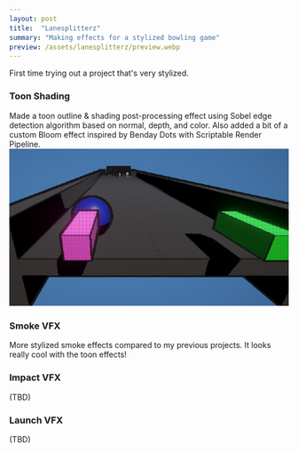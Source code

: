 ```yaml
---
layout: post
title:  "Lanesplitterz"
summary: "Making effects for a stylized bowling game"
preview: /assets/lanesplitterz/preview.webp
---
```


First time trying out a project that's very stylized.

### Toon Shading
Made a toon outline & shading post-processing effect using Sobel edge detection algorithm based on normal, depth, and color. 
Also added a bit of a custom Bloom effect inspired by Benday Dots with Scriptable Render Pipeline.
![Toon shading](/assets/lanesplitterz/content.webp)

### Smoke VFX
More stylized smoke effects compared to my previous projects. It looks really cool with the toon effects!

### Impact VFX
(TBD)

### Launch VFX
(TBD)